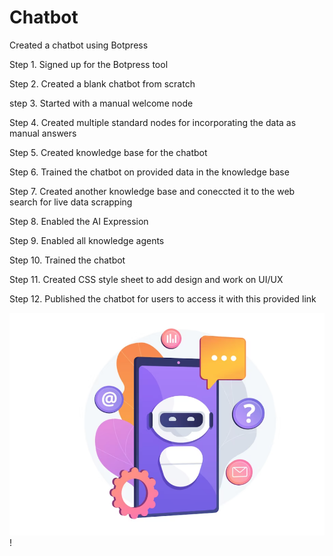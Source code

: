 # Chatbot
Created a chatbot using Botpress 

Step 1. Signed up for the Botpress tool

Step 2. Created a blank chatbot from scratch

step 3. Started with a manual welcome node

Step 4. Created multiple standard nodes for incorporating the data as manual answers

Step 5. Created knowledge base for the chatbot

Step 6. Trained the chatbot on provided data in the knowledge base

Step 7. Created another knowledge base and coneccted it to the web search for live data scrapping

Step 8. Enabled the AI Expression 

Step 9. Enabled all knowledge agents

Step 10. Trained the chatbot 

Step 11. Created CSS style sheet to add design and work on UI/UX 

Step 12. Published the chatbot for users to access it with this provided link 

![](https://github.com/maryamjams/My-Projects/blob/main/images/Chatbot.png)
!



